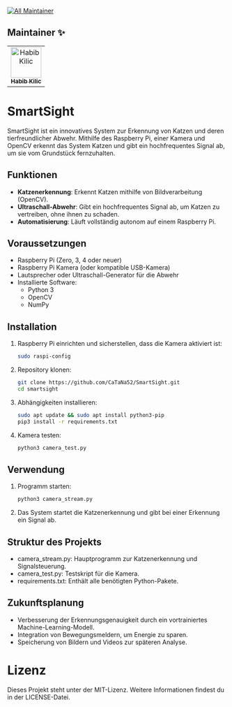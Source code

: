 <!-- ALL-MAINTAINER-BADGE:START - Do not remove or modify this section -->
[![All Maintainer](https://img.shields.io/badge/maintainer-1-red.svg?style=flat-square)](#maintainer-)
<!-- ALL-MAINTAINER-BADGE:END -->

## Maintainer ✨
<!-- ALL-MAINTAINER-LIST:START - Do not remove or modify this section -->
<!-- prettier-ignore-start -->
<!-- markdownlint-disable -->
<table>
  <tbody>
    <tr>
      <td align="center"><a href="https://github.com/CaTaNa52"><img src="https://avatars.githubusercontent.com/u/168981162?v=4?s=70" width="70px;" alt="Habib Kilic"/><br /><sub><b>Habib Kilic</b></sub></a><br /> </td>
    </tr>
  </tbody>
</table>
<!-- markdownlint-restore -->
<!-- prettier-ignore-end -->
<!-- MAINTAINER:END -->

# SmartSight

SmartSight ist ein innovatives System zur Erkennung von Katzen und deren tierfreundlicher Abwehr. Mithilfe des Raspberry Pi, einer Kamera und OpenCV erkennt das System Katzen und gibt ein hochfrequentes Signal ab, um sie vom Grundstück fernzuhalten.

## Funktionen
- **Katzenerkennung**: Erkennt Katzen mithilfe von Bildverarbeitung (OpenCV).
- **Ultraschall-Abwehr**: Gibt ein hochfrequentes Signal ab, um Katzen zu vertreiben, ohne ihnen zu schaden.
- **Automatisierung**: Läuft vollständig autonom auf einem Raspberry Pi.

## Voraussetzungen
- Raspberry Pi (Zero, 3, 4 oder neuer)
- Raspberry Pi Kamera (oder kompatible USB-Kamera)
- Lautsprecher oder Ultraschall-Generator für die Abwehr
- Installierte Software:
  - Python 3
  - OpenCV
  - NumPy

## Installation
1. Raspberry Pi einrichten und sicherstellen, dass die Kamera aktiviert ist:
   ```bash
   sudo raspi-config

2. Repository klonen:
    ```bash
    git clone https://github.com/CaTaNa52/SmartSight.git
    cd smartsight

3. Abhängigkeiten installieren:
    ```bash
    sudo apt update && sudo apt install python3-pip
    pip3 install -r requirements.txt
    
4. Kamera testen:
    ```bash
    python3 camera_test.py

## Verwendung
1. Programm starten:
    ```bash
    python3 camera_stream.py

2. Das System startet die Katzenerkennung und gibt bei einer Erkennung ein Signal ab.

## Struktur des Projekts
- camera_stream.py: Hauptprogramm zur Katzenerkennung und Signalsteuerung.
- camera_test.py: Testskript für die Kamera.
- requirements.txt: Enthält alle benötigten Python-Pakete.

## Zukunftsplanung
- Verbesserung der Erkennungsgenauigkeit durch ein vortrainiertes Machine-Learning-Modell.
- Integration von Bewegungsmeldern, um Energie zu sparen.
- Speicherung von Bildern und Videos zur späteren Analyse.

# Lizenz
Dieses Projekt steht unter der MIT-Lizenz. Weitere Informationen findest du in der LICENSE-Datei.


